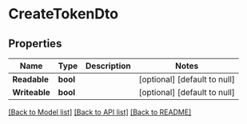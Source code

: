 # CreateTokenDto

## Properties
| Name          | Type     | Description | Notes                        |
| ------------- | -------- | ----------- | ---------------------------- |
| **Readable**  | **bool** |             | [optional] [default to null] |
| **Writeable** | **bool** |             | [optional] [default to null] |

[[Back to Model list]](../README.md#documentation-for-models) [[Back to API list]](../README.md#documentation-for-api-endpoints) [[Back to README]](../README.md)
